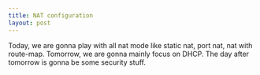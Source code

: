 ```yaml
---
title: NAT configuration
layout: post
---
```

Today, we are gonna play with all nat mode like static nat, port nat, nat with route-map. Tomorrow, we are gonna mainly focus on DHCP. The day after tomorrow is gonna be some security stuff. 
